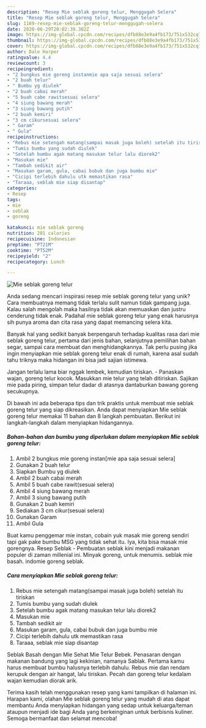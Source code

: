 ```yaml
---
description: "Resep Mie seblak goreng telur, Menggugah Selera"
title: "Resep Mie seblak goreng telur, Menggugah Selera"
slug: 1169-resep-mie-seblak-goreng-telur-menggugah-selera
date: 2020-06-29T20:02:39.302Z
image: https://img-global.cpcdn.com/recipes/dfb88e3e9a4fb173/751x532cq70/mie-seblak-goreng-telur-foto-resep-utama.jpg
thumbnail: https://img-global.cpcdn.com/recipes/dfb88e3e9a4fb173/751x532cq70/mie-seblak-goreng-telur-foto-resep-utama.jpg
cover: https://img-global.cpcdn.com/recipes/dfb88e3e9a4fb173/751x532cq70/mie-seblak-goreng-telur-foto-resep-utama.jpg
author: Dale Harper
ratingvalue: 4.4
reviewcount: 3
recipeingredient:
- "2 bungkus mie goreng instanmie apa saja sesuai selera"
- "2 buah telur"
- " Bumbu yg diulek"
- "2 buah cabai merah"
- "5 buah cabe rawitsesuai selera"
- "4 siung bawang merah"
- "3 siung bawang putih"
- "2 buah kemiri"
- "3 cm cikursesuai selera"
- " Garam"
- " Gula"
recipeinstructions:
- "Rebus mie setengah matang(sampai masak juga boleh) setelah itu tiriskan"
- "Tumis bumbu yang sudah diulek"
- "Setelah bumbu agak matang masukan telur lalu diorek2"
- "Masukan mie"
- "Tambah sedikit air"
- "Masukan garam, gula, cabai bubuk dan juga bumbu mie"
- "Cicipi terlebih dahulu utk memastikan rasa"
- "Taraaa, seblak mie siap disantap"
categories:
- Resep
tags:
- mie
- seblak
- goreng

katakunci: mie seblak goreng 
nutrition: 201 calories
recipecuisine: Indonesian
preptime: "PT21M"
cooktime: "PT52M"
recipeyield: "2"
recipecategory: Lunch

---
```



![Mie seblak goreng telur](https://img-global.cpcdn.com/recipes/dfb88e3e9a4fb173/751x532cq70/mie-seblak-goreng-telur-foto-resep-utama.jpg)

Anda sedang mencari inspirasi resep mie seblak goreng telur yang unik? Cara membuatnya memang tidak terlalu sulit namun tidak gampang juga. Kalau salah mengolah maka hasilnya tidak akan memuaskan dan justru cenderung tidak enak. Padahal mie seblak goreng telur yang enak harusnya sih punya aroma dan cita rasa yang dapat memancing selera kita.

Banyak hal yang sedikit banyak berpengaruh terhadap kualitas rasa dari mie seblak goreng telur, pertama dari jenis bahan, selanjutnya pemilihan bahan segar, sampai cara membuat dan menghidangkannya. Tak perlu pusing jika ingin menyiapkan mie seblak goreng telur enak di rumah, karena asal sudah tahu triknya maka hidangan ini bisa jadi sajian istimewa.

Jangan terlalu lama biar nggak lembek, kemudian tiriskan. - Panaskan wajan, goreng telur kocok. Masukkan mie telur yang telah ditiriskan. Sajikan mie pada piring, simpan telur dadar di atasnya dantaburkan bawang goreng secukupnya.


Di bawah ini ada beberapa tips dan trik praktis untuk membuat mie seblak goreng telur yang siap dikreasikan. Anda dapat menyiapkan Mie seblak goreng telur memakai 11 bahan dan 8 langkah pembuatan. Berikut ini langkah-langkah dalam menyiapkan hidangannya.

<!--inarticleads1-->

##### Bahan-bahan dan bumbu yang diperlukan dalam menyiapkan Mie seblak goreng telur:

1. Ambil 2 bungkus mie goreng instan[mie apa saja sesuai selera]
1. Gunakan 2 buah telur
1. Siapkan  Bumbu yg diulek
1. Ambil 2 buah cabai merah
1. Ambil 5 buah cabe rawit(sesuai selera)
1. Ambil 4 siung bawang merah
1. Ambil 3 siung bawang putih
1. Gunakan 2 buah kemiri
1. Sediakan 3 cm cikur(sesuai selera)
1. Gunakan  Garam
1. Ambil  Gula


Buat kamu penggemar mie instan, cobain yuk masak mie goreng sendiri tapi gak pake bumbu MSG yang tidak sehat itu. Iya, kita bisa masak mie gorengnya. Resep Seblak - Pembuatan seblak kini menjadi makanan populer di zaman millenial ini. Minyak goreng, untuk menumis. seblak mie basah. indomie goreng seblak. 

<!--inarticleads2-->

##### Cara menyiapkan Mie seblak goreng telur:

1. Rebus mie setengah matang(sampai masak juga boleh) setelah itu tiriskan
1. Tumis bumbu yang sudah diulek
1. Setelah bumbu agak matang masukan telur lalu diorek2
1. Masukan mie
1. Tambah sedikit air
1. Masukan garam, gula, cabai bubuk dan juga bumbu mie
1. Cicipi terlebih dahulu utk memastikan rasa
1. Taraaa, seblak mie siap disantap


Seblak Basah dengan Mie Sehat Mie Telur Bebek. Penasaran dengan makanan bandung yang lagi kekinian, namanya Sablak. Pertama kamu harus membuat bumbu halusnya terlebih dahulu. Rebus mie dan rendam kerupuk dengan air hangat, lalu tiriskan. Pecah dan goreng telur kedalam wajan kemudian diorak arik. 

Terima kasih telah menggunakan resep yang kami tampilkan di halaman ini. Harapan kami, olahan Mie seblak goreng telur yang mudah di atas dapat membantu Anda menyiapkan hidangan yang sedap untuk keluarga/teman ataupun menjadi ide bagi Anda yang berkeinginan untuk berbisnis kuliner. Semoga bermanfaat dan selamat mencoba!
